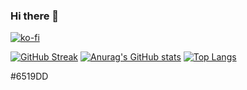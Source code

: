 ### Hi there 👋

[![ko-fi](https://ko-fi.com/img/githubbutton_sm.svg)](https://ko-fi.com/W7W17MX9X)


[![GitHub Streak](https://github-readme-streak-stats.herokuapp.com?user=12LetterMeme&theme=dark&date_format=M%20j%5B%2C%20Y%5D&ring=6519DD&fire=6519DD&currStreakLabel=6519DD)](https://git.io/streak-stats)
[![Anurag's GitHub stats](https://github-readme-stats.vercel.app/api?username=12LetterMeme)](https://github.com/anuraghazra/github-readme-stats)
[![Top Langs](https://github-readme-stats.vercel.app/api/top-langs/?12LetterMeme=anuraghazra&layout=compact&theme=dark)](https://github.com/anuraghazra/github-readme-stats)

#6519DD
